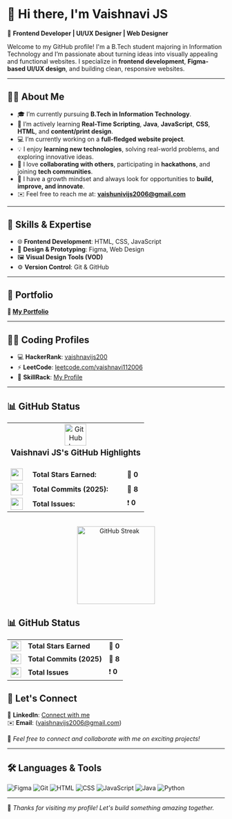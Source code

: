 # 👋 Hi there, I'm Vaishnavi JS 

🎨 **Frontend Developer | UI/UX Designer | Web Designer**

Welcome to my GitHub profile! I'm a B.Tech student majoring in Information Technology and I’m passionate about turning ideas into visually appealing and functional websites. I specialize in **frontend development**, **Figma-based UI/UX design**, and building clean, responsive websites.

---

## 🙋‍♀️ About Me

- 🎓 I’m currently pursuing **B.Tech in Information Technology**.
- 🌱 I’m actively learning **Real-Time Scripting**, **Java**, **JavaScript**, **CSS**, **HTML**, and **content/print design**.
- 💻 I’m currently working on a **full-fledged website project**.
- 💡 I enjoy **learning new technologies**, solving real-world problems, and exploring innovative ideas.
- 🤝 I love **collaborating with others**, participating in **hackathons**, and joining **tech communities**.
- 🚀 I have a growth mindset and always look for opportunities to **build, improve, and innovate**.
- ✉️ Feel free to reach me at: **vaishunivijs2006@gmail.com**

---

## 🚀 Skills & Expertise

- 🌐 **Frontend Development**: HTML, CSS, JavaScript
- 🎨 **Design & Prototyping**: Figma, Web Design
- 🖼️ **Visual Design Tools (VOD)**
- ⚙️ **Version Control**: Git & GitHub

---

## 💼 Portfolio
 
**🔗 [My Portfolio](https://www.figma.com/proto/4mYE0vDI2ypNKBAsdICAvi/Untitled?node-id=1-15&starting-point-node-id=1%3A15&t=jguuFp8wzOEvSwpg-1)**  

---

## 👩‍💻 Coding Profiles

- 💻 **HackerRank**: [vaishnavijs200](https://www.hackerrank.com/profile/vaishnavijs200)  
- ⚡ **LeetCode**: [leetcode.com/vaishnavi112006](https://leetcode.com/vaishnavi112006)  
- 🧠 **SkillRack**: [My Profile](http://www.skillrack.com/profile/532504/af5f30537fe42e3de8f2df2f37b5be9707e8659d)

---

## 📊 GitHub Status

<div align="center">
  <table width="60%">
    <tr>
      <td align="center" colspan="3">
        <img src="https://img.icons8.com/external-flat-icons-inmotus-design/67/000000/external-github-social-media-flat-icons-inmotus-design.png" width="50" alt="GitHub Icon"/>
        <h3 style="margin-top: 5px;">Vaishnavi JS's GitHub Highlights</h3>
      </td>
    </tr>
    <tr>
      <td><img src="https://img.icons8.com/emoji/48/star-emoji.png" width="28"/></td>
      <td><strong>Total Stars Earned:</strong></td>
      <td>🌟 <b>0</b></td>
    </tr>
    <tr>
      <td><img src="https://img.icons8.com/fluency/48/000000/clock.png" width="28"/></td>
      <td><strong>Total Commits (2025):</strong></td>
      <td>🔁 <b>8</b></td>
    </tr>
    <tr>
      <td><img src="https://img.icons8.com/color/48/000000/error--v1.png" width="28"/></td>
      <td><strong>Total Issues:</strong></td>
      <td>❗ <b>0</b></td>
    </tr>
  </table>

  <br/>

  <img src="https://github-readme-streak-stats.herokuapp.com/?user=Vaishnavi11-01&theme=radical&ring=ff0066&fire=ff00cc&currStreakLabel=ffffff" alt="GitHub Streak" height="180"/>
</div>


## 📊 GitHub Status

<div align="center">

<table>
  <tr>
    <td><img src="https://img.icons8.com/fluency/48/000000/star.png" width="24"/></td>
    <td><strong>Total Stars Earned</strong></td>
    <td>🌟 <b>0</b></td>
  </tr>
  <tr>
    <td><img src="https://img.icons8.com/fluency/48/000000/clock.png" width="24"/></td>
    <td><strong>Total Commits (2025)</strong></td>
    <td>🔁 <b>8</b></td>
  </tr>
  <tr>
    <td><img src="https://img.icons8.com/fluency/48/000000/error.png" width="24"/></td>
    <td><strong>Total Issues</strong></td>
    <td>❗ <b>0</b></td>
  </tr>
</table>

</div>


## 🔗 Let's Connect

📌 **LinkedIn**: [Connect with me](https://www.linkedin.com/in/vaishnavi-js200611?utm_source=share&utm_campaign=share_via&utm_content=profile&utm_medium=android_app)  
✉️ **Email**: (vaishnavijs2006@gmail.com)

💬 *Feel free to connect and collaborate with me on exciting projects!*

---

## 🛠️ Languages & Tools

![Figma](https://img.shields.io/badge/Figma-F24E1E?style=for-the-badge&logo=figma&logoColor=white)
![Git](https://img.shields.io/badge/Git-F05032?style=for-the-badge&logo=git&logoColor=white)
![HTML](https://img.shields.io/badge/HTML-E34F26?style=for-the-badge&logo=html5&logoColor=white)
![CSS](https://img.shields.io/badge/CSS-1572B6?style=for-the-badge&logo=css3&logoColor=white)
![JavaScript](https://img.shields.io/badge/JavaScript-FFD43B?style=for-the-badge&logo=javascript&logoColor=black)
![Java](https://img.shields.io/badge/Java-007396?style=for-the-badge&logo=java&logoColor=white)
![Python](https://img.shields.io/badge/Python-3776AB?style=for-the-badge&logo=python&logoColor=white)

---

🌟 *Thanks for visiting my profile! Let's build something amazing together.*
